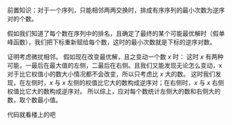 前置知识：对于一个序列，只能相邻两两交换时，排成有序序列的最小次数为逆序对的个数。

假如我们知道了每个数在序列中的排名，且确定了最终的某个可能最优解时（假单峰函数），我们把下标重新赋给每个数，这时的最小次数就是下标的逆序对数。

证明考虑微扰相邻。
假如现在改变最优解，且之变动一个数 $x$ 时：
这时 $x$ 有两种可能，一最后在最大值的左侧，二最后在右侧。且我们又能发现无论怎么变动，x对于比它权值小的数大小情况都不会改变，所以只考虑比 $x$ 大的数。
这时我们发现，在左侧时，$x$ 与 $x$ 左侧的权值比它大的数构成逆序对；在右侧时，$x$ 与 $x$ 右侧权值比它大的数构成逆序对。
所以综上，应对每个数统计左侧大的数和右侧大的数，取个数最小值。

代码就看楼上的吧